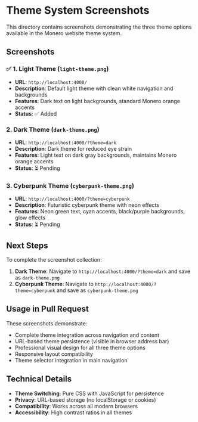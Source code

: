 # Theme System Screenshots

This directory contains screenshots demonstrating the three theme options available in the Monero website theme system.

## Screenshots

### ✅ 1. Light Theme (`light-theme.png`)
- **URL**: `http://localhost:4000/`
- **Description**: Default light theme with clean white navigation and backgrounds
- **Features**: Dark text on light backgrounds, standard Monero orange accents
- **Status**: ✅ Added

### 2. Dark Theme (`dark-theme.png`)
- **URL**: `http://localhost:4000/?theme=dark`
- **Description**: Dark theme for reduced eye strain
- **Features**: Light text on dark gray backgrounds, maintains Monero orange accents
- **Status**: ⏳ Pending

### 3. Cyberpunk Theme (`cyberpunk-theme.png`)
- **URL**: `http://localhost:4000/?theme=cyberpunk`
- **Description**: Futuristic cyberpunk theme with neon effects
- **Features**: Neon green text, cyan accents, black/purple backgrounds, glow effects
- **Status**: ⏳ Pending

## Next Steps

To complete the screenshot collection:

1. **Dark Theme**: Navigate to `http://localhost:4000/?theme=dark` and save as `dark-theme.png`
2. **Cyberpunk Theme**: Navigate to `http://localhost:4000/?theme=cyberpunk` and save as `cyberpunk-theme.png`

## Usage in Pull Request

These screenshots demonstrate:
- Complete theme integration across navigation and content
- URL-based theme persistence (visible in browser address bar)
- Professional visual design for all three theme options
- Responsive layout compatibility
- Theme selector integration in main navigation

## Technical Details

- **Theme Switching**: Pure CSS with JavaScript for persistence
- **Privacy**: URL-based storage (no localStorage or cookies)
- **Compatibility**: Works across all modern browsers
- **Accessibility**: High contrast ratios in all themes
